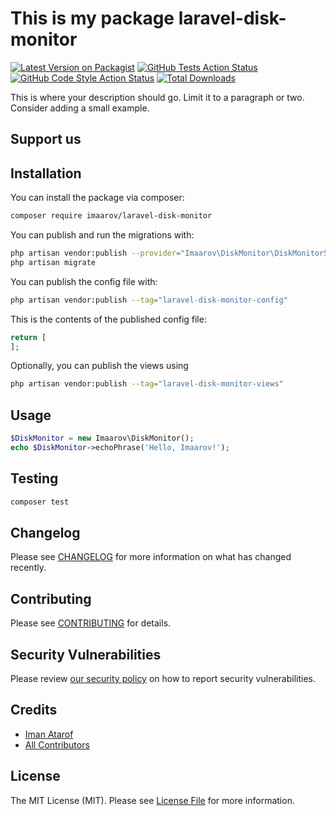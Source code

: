 # This is my package laravel-disk-monitor

[![Latest Version on Packagist](https://img.shields.io/packagist/v/imaarov/laravel-disk-monitor.svg?style=flat-square)](https://packagist.org/packages/imaarov/laravel-disk-monitor)
[![GitHub Tests Action Status](https://img.shields.io/github/actions/workflow/status/imaarov/laravel-disk-monitor/run-tests.yml?branch=main&label=tests&style=flat-square)](https://github.com/imaarov/laravel-disk-monitor/actions?query=workflow%3Arun-tests+branch%3Amain)
[![GitHub Code Style Action Status](https://img.shields.io/github/actions/workflow/status/imaarov/laravel-disk-monitor/fix-php-code-style-issues.yml?branch=main&label=code%20style&style=flat-square)](https://github.com/imaarov/laravel-disk-monitor/actions?query=workflow%3A"Fix+PHP+code+style+issues"+branch%3Amain)
[![Total Downloads](https://img.shields.io/packagist/dt/imaarov/laravel-disk-monitor.svg?style=flat-square)](https://packagist.org/packages/imaarov/laravel-disk-monitor)

This is where your description should go. Limit it to a paragraph or two. Consider adding a small example.

## Support us


## Installation

You can install the package via composer:

```bash
composer require imaarov/laravel-disk-monitor
```

You can publish and run the migrations with:

```bash
php artisan vendor:publish --provider="Imaarov\DiskMonitor\DiskMonitorServiceProvider"
php artisan migrate
```

You can publish the config file with:

```bash
php artisan vendor:publish --tag="laravel-disk-monitor-config"
```

This is the contents of the published config file:

```php
return [
];
```

Optionally, you can publish the views using

```bash
php artisan vendor:publish --tag="laravel-disk-monitor-views"
```

## Usage

```php
$DiskMonitor = new Imaarov\DiskMonitor();
echo $DiskMonitor->echoPhrase('Hello, Imaarov!');
```

## Testing

```bash
composer test
```

## Changelog

Please see [CHANGELOG](CHANGELOG.md) for more information on what has changed recently.

## Contributing

Please see [CONTRIBUTING](CONTRIBUTING.md) for details.

## Security Vulnerabilities

Please review [our security policy](../../security/policy) on how to report security vulnerabilities.

## Credits

- [Iman Atarof](https://github.com/imaarov)
- [All Contributors](../../contributors)

## License

The MIT License (MIT). Please see [License File](LICENSE.md) for more information.
